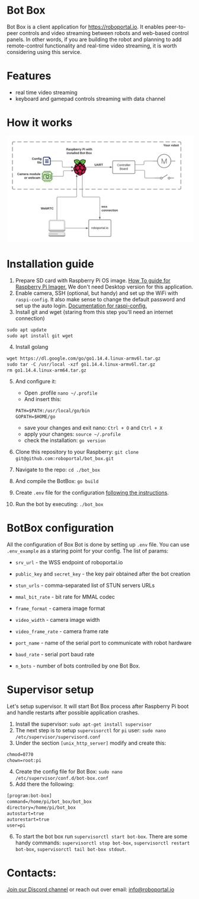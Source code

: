 # Bot Box

Bot Box is a client application for https://roboportal.io.
It enables peer-to-peer controls and video streaming between robots and web-based control panels. In other words, if you are building the robot and planning to add remote-control functionality and real-time video streaming, it is worth considering using this service.

# Features

- real time video streaming
- keyboard and gamepad controls streaming with data channel

# How it works

![System diagram](./doc/system_diagram.png)

# Installation guide

1. Prepare SD card with Raspberry Pi OS image. [How To guide for Raspberry Pi Imager.](https://www.youtube.com/watch?v=ntaXWS8Lk34) We don't need Desktop version for this application.
2. Enable camera, SSH (optional, but handy) and set up the WiFi with `raspi-config`. It also make sense to change the default password and set up the auto login. [ Documentation for raspi-config.](https://www.raspberrypi.org/documentation/configuration/raspi-config.md)
3. Install git and wget (staring from this step you'll need an internet connection)
  ```
  sudo apt update
  sudo apt install git wget
  ```
4. Install golang
  ```
  wget https://dl.google.com/go/go1.14.4.linux-armv6l.tar.gz
  sudo tar -C /usr/local -xzf go1.14.4.linux-armv6l.tar.gz
  rm go1.14.4.linux-arm64.tar.gz
  ```
  
5. And configure it:
    - Open .profile `nano ~/.profile`
    - And insert this:
    ```
    PATH=$PATH:/usr/local/go/bin
    GOPATH=$HOME/go
    ```
    - save your changes and exit nano: `Ctrl + O` and `Ctrl + X`
    - apply your changes: `source ~/.profile`
    - check the installation: `go version`
   
6. Clone this repository to your Raspberry:
   `git clone git@github.com:roboportal/bot_box.git`

7. Navigate to the repo: `cd ./bot_box`
8. And compile the BotBox: `go build`
9. Create `.env` file for the configuration [following the instructions](#botbox-configuration).
10. Run the bot by executing: `./bot_box`

# BotBox configuration

All the configuration of Box Bot is done by setting up `.env` file. You can use `.env_example` as a staring point for your config.
The list of params:
- `srv_url` - the WSS endpoint of roboportal.io
- `public_key` and `secret_key` - the key pair obtained after the bot creation
- `stun_urls` - comma-separated list of STUN servers URLs 
- `mmal_bit_rate` - bit rate for MMAL codec
- `frame_format` - camera image format
- `video_width` - camera image width
- `video_frame_rate` - camera frame rate

- `port_name` - name of the serial port to communicate with robot hardware
- `baud_rate` - serial port baud rate

- `n_bots` - number of bots controlled by one Bot Box.

# Supervisor setup

Let's setup supervisor. It will start Bot Box process after Raspberry Pi boot and handle restarts after possible application crashes.

1. Install the supervisor: `sudo apt-get install supervisor`
2. The next step is to setup `supervisorctl` for `pi` user: `sudo nano /etc/supervisor/supervisord.conf` 
3. Under the section `[unix_http_server]` modify and create this:
  ```
  chmod=0770
  chown=root:pi
  ```
4. Create the config file for Bot Box: `sudo nano /etc/supervisor/conf.d/bot-box.conf`
5. Add there the following:
  ```
  [program:bot-box]
  command=/home/pi/bot_box/bot_box
  directory=/home/pi/bot_box
  autostart=true
  autorestart=true
  user=pi
  ```
6. To start the bot box run `supervisorctl start bot-box`. There are some handy commands: `supervisorctl stop bot-box`, `supervisorctl restart bot-box`, `supervisorctl tail bot-box stdout`.

# Contacts:

[Join our Discord channel](https://discord.gg/WeAahmwMMv) or reach out over email: info@roboportal.io
